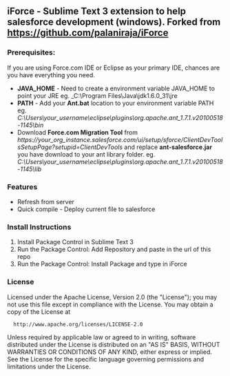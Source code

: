 ## iForce - Sublime Text 3 extension to help salesforce development (windows). Forked from https://github.com/palaniraja/iForce


### Prerequisites:
If you are using Force.com IDE or Eclipse as your primary IDE, chances are you have everything you need.

* **JAVA\_HOME** - Need to create a environment variable JAVA\_HOME to point your JRE eg. _C:\Program Files\Java\jdk1.6.0_31\jre
* **PATH** - Add your **Ant.bat** location to your environment variable PATH eg. _C:\Users\your_username\eclipse\plugins\org.apache.ant_1.7.1.v20100518-1145\bin_
* Download **Force.com Migration Tool** from _https://your\_org\_instance.salesforce.com/ui/setup/sforce/ClientDevToolsSetupPage?setupid=ClientDevTools_ and replace **ant-salesforce.jar** you have download to your ant library folder. eg. _C:\Users\your_username\eclipse\plugins\org.apache.ant_1.7.1.v20100518-1145\lib_


### Features
* Refresh from server
* Quick compile - Deploy current file to salesforce


### Install Instructions
1. Install Package Control in Sublime Text 3
2. Run the Package Control: Add Repository and paste in the url of this repo
3. Run the Package Control: Install Package and type in iForce



### License
  Licensed under the Apache License, Version 2.0 (the "License");
  you may not use this file except in compliance with the License.
  You may obtain a copy of the License at

      http://www.apache.org/licenses/LICENSE-2.0

  Unless required by applicable law or agreed to in writing, software
  distributed under the License is distributed on an "AS IS" BASIS,
  WITHOUT WARRANTIES OR CONDITIONS OF ANY KIND, either express or implied.
  See the License for the specific language governing permissions and
  limitations under the License.

